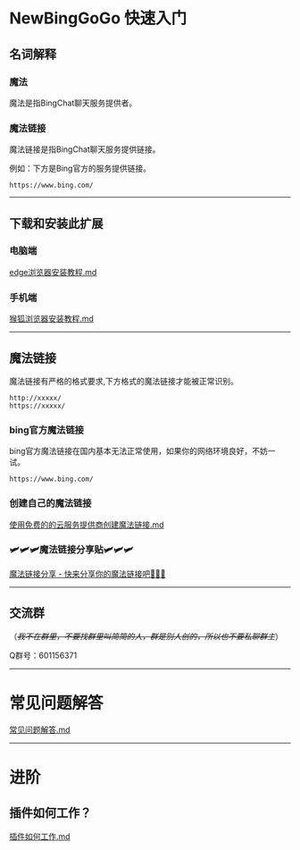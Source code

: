 # NewBingGoGo 快速入门

## 名词解释

### 魔法
魔法是指BingChat聊天服务提供者。

### 魔法链接
魔法链接是指BingChat聊天服务提供链接。

例如：下方是Bing官方的服务提供链接。
~~~
https://www.bing.com/
~~~

---
## 下载和安装此扩展
### 电脑端
[edge浏览器安装教程.md](./下载和安装/edge浏览器安装教程.md)
### 手机端
[猴狐浏览器安装教程.md](./下载和安装/猴狐浏览器安装教程.md)


---

## 魔法链接
魔法链接有严格的格式要求,下方格式的魔法链接才能被正常识别。
~~~
http://xxxxx/
https://xxxxx/
~~~

### bing官方魔法链接
bing官方魔法链接在国内基本无法正常使用，如果你的网络环境良好，不妨一试。
~~~
https://www.bing.com/
~~~

### 创建自己的魔法链接
[使用免费的的云服务提供商创建魔法链接.md](/创建魔法链接/使用免费的的云服务提供商创建魔法链接.md)

### 🛩️🛩️🛩️魔法链接分享贴🛩️🛩️🛩️
[魔法链接分享 - 快来分享你的魔法链接吧🎉🎉🎉](https://gitee.com/jja8/NewBingGoGo/issues/I6S6BH)

---


## 交流群
（~~*我不在群里，不要找群里叫简简的人，群是别人创的，所以也不要私聊群主*~~）

Q群号：601156371

---

# 常见问题解答
[常见问题解答.md](/常见问题解答.md)


---

# 进阶
## 插件如何工作？
[插件如何工作.md](/功能介绍/插件如何工作.md)




